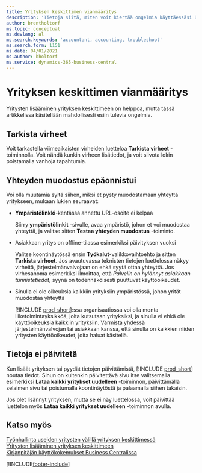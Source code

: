 ```yaml
---
title: Yrityksen keskittimen vianmääritys
description: 'Tietoja siitä, miten voit kiertää ongelmia käyttäessäsi Dynamics 365 Business Centralin yrityskeskusta useiden yritysten väliseen hallintaan.'
author: brentholtorf
ms.topic: conceptual
ms.devlang: al
ms.search.keywords: 'accountant, accounting, troubleshoot'
ms.search.form: 1151
ms.date: 04/01/2021
ms.author: bholtorf
ms.service: dynamics-365-business-central
---
```

# Yrityksen keskittimen vianmääritys

Yritysten lisääminen yrityksen keskittimeen on helppoa, mutta tässä artikkelissa käsitellään mahdollisesti esiin tulevia ongelmia.  

## Tarkista virheet

Voit tarkastella viimeaikaisten virheiden luetteloa **Tarkista virheet** -toiminnolla. Voit nähdä kunkin virheen lisätiedot, ja voit siivota lokin poistamalla vanhoja tapahtumia.  

## Yhteyden muodostus epäonnistui

Voi olla muutamia syitä siihen, miksi et pysty muodostamaan yhteyttä yritykseen, mukaan lukien seuraavat:

- **Ympäristölinkki**-kentässä annettu URL-osoite ei kelpaa  

  Siirry **ympäristölinkit** -sivulle, avaa ympäristö, johon et voi muodostaa yhteyttä, ja valitse sitten **Testaa yhteyden muodostus** -toiminto.  
- Asiakkaan yritys on offline-tilassa esimerkiksi päivityksen vuoksi

  Valitse koontinäytössä ensin **Työkalut**-valikkovaihtoehto ja sitten **Tarkista virheet**. Jos avautuvassa teknisten tietojen luettelossa näkyy virheitä, järjestelmänvalvojaan on ehkä syytä ottaa yhteyttä. Jos virhesanoma esimerkiksi ilmoittaa, että *Palvelin on hylännyt asiakkaan tunnistetiedot*, syynä on todennäköisesti puuttuvat käyttöoikeudet.  
- Sinulla ei ole oikeuksia kaikkiin yrityksiin ympäristössä, johon yrität muodostaa yhteyttä

  [!INCLUDE [prod_short](includes/prod_short.md)]:ssa organisaatiossa voi olla monta liiketoimintayksikköä, joita kutsutaan yrityksiksi, ja sinulla ei ehkä ole käyttöoikeuksia kaikkiin yrityksiin. Varmista yhdessä järjestelmänvalvojan tai asiakkaan kanssa, että sinulla on kaikkien niiden yritysten käyttöoikeudet, joita haluat käsitellä.  

## Tietoja ei päivitetä

Kun lisäät yrityksen tai pyydät tietojen päivittämistä, [!INCLUDE [prod_short](includes/prod_short.md)] noutaa tiedot. Sinun on kuitenkin päivitettävä sivu itse valitsemalla esimerkiksi **Lataa kaikki yritykset uudelleen** -toiminnon, päivittämällä selaimen sivu tai poistumalla koontinäytöstä ja palaamalla siihen takaisin.  

Jos olet lisännyt yrityksen, mutta se ei näy luettelossa, voit päivittää luettelon myös **Lataa kaikki yritykset uudelleen** -toiminnon avulla.

## Katso myös

[Työnhallinta useiden yritysten välillä yrityksen keskittimessä](company-hub.md)  
[Yritysten lisääminen yrityksen keskittimeen](company-hub-add-company.md)  
[Kirjanpitäjän käyttökokemukset Business Centralissa](finance-accounting.md)  


[!INCLUDE[footer-include](includes/footer-banner.md)]